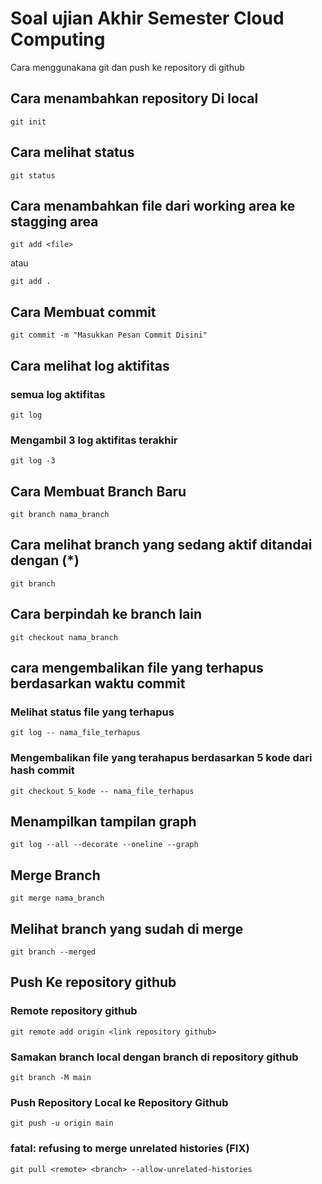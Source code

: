 # Soal ujian Akhir Semester Cloud Computing
Cara menggunakana git dan push ke repository di github

## Cara menambahkan repository Di local 
```
git init
```
## Cara melihat status
```
git status
```
## Cara menambahkan file dari working area ke stagging area
```
git add <file> 
```
atau 
```
git add .
```
## Cara Membuat commit 
```
git commit -m "Masukkan Pesan Commit Disini"
```
## Cara melihat log aktifitas
### semua log aktifitas
```
git log
```
### Mengambil 3 log aktifitas terakhir 
```
git log -3
```
## Cara Membuat Branch Baru 
```
git branch nama_branch
```
## Cara melihat branch yang sedang aktif ditandai dengan (*)
```
git branch
```
## Cara berpindah ke branch lain
```
git checkout nama_branch

```
## cara mengembalikan file yang terhapus berdasarkan waktu commit

### Melihat status file yang terhapus
```
git log -- nama_file_terhapus

```
### Mengembalikan file yang terahapus berdasarkan 5 kode dari hash commit 
```
git checkout 5_kode -- nama_file_terhapus

```
## Menampilkan tampilan graph
```
git log --all --decorate --oneline --graph

```
## Merge Branch
```
git merge nama_branch

```

## Melihat branch yang sudah di merge
```
git branch --merged

```
## Push Ke repository github

### Remote repository github
```
git remote add origin <link repository github>

```
### Samakan branch local dengan branch di repository github
```
git branch -M main

```

### Push Repository Local ke Repository Github
```
git push -u origin main

```

### fatal: refusing to merge unrelated histories (FIX)
```
git pull <remote> <branch> --allow-unrelated-histories

```



